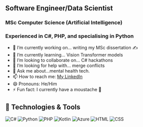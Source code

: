 ## Software Engineer/Data Scientist
### MSc Computer Science (Artificial Intelligence)
### Experienced in C#, PHP, and specialising in Python

- 🔭 I’m currently working on... writing my MSc dissertation ✍️
- 🌱 I’m currently learning... Vision Transformer models
- 👯 I’m looking to collaborate on... C# hackathons
- 🤔 I’m looking for help with... merge conflicts
- 💬 Ask me about...mental health tech.
- 📫 How to reach me: [My LinkedIn](https://linkedin.com/in/henryaward)
- 😄 Pronouns: He/Him
- ⚡ Fun fact: I currently have a moustache 🥸
  
## 🔧 Technologies & Tools
![C#](https://img.shields.io/badge/C%23-C%23?style=flat&logo=C%23&color=%23000000)
![Python](https://img.shields.io/badge/Python-Python?style=flat&logo=Python&color=%23000000)
![PHP](https://img.shields.io/badge/PHP-PHP?style=flat&logo=PHP&color=%23000000)
![Kotlin](https://img.shields.io/badge/Kotlin-Kotlin?style=flat&logo=Kotlin&color=%23000000)
![Azure](https://img.shields.io/badge/Azure-Azure?style=flat&logo=Azure&color=%23000000)
![HTML](https://img.shields.io/badge/HTML-HTML?style=flat&logo=HTML&color=%23000000)
![CSS](https://img.shields.io/badge/CSS-CSS?style=flat&logo=CSS&color=%23000000)
<!--
**kudosscience/kudosscience** is a ✨ _special_ ✨ repository because its `README.md` (this file) appears on your GitHub profile.

Here are some ideas to get you started:

- 🔭 I’m currently working on ...
- 🌱 I’m currently learning ...
- 👯 I’m looking to collaborate on ...
- 🤔 I’m looking for help with ...
- 💬 Ask me about ...
- 📫 How to reach me: ...
- 😄 Pronouns: ...
- ⚡ Fun fact: ...
-->
